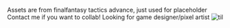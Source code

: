 Assets are from finalfantasy tactics advance, just used for placeholder
Contact me if you want to collab! Looking for game designer/pixel artist
![til](https://i.imgur.com/HhmYtoy.gif)

